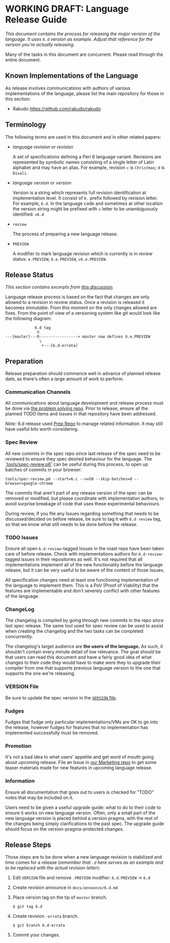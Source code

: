 # WORKING DRAFT: Language Release Guide

_This document contains the process for releasing the major version of the language. It uses
`6.d` version as example. Adjust that reference for the version you're actually releasing._

Many of the tasks in this document are concurrent. Please read through the entire document.

## Known Implementations of the Language

As release involves communications with authors of various implementations of the language,
please list the main repository for those in this section:

* Rakudo https://github.com/rakudo/rakudo

## Terminology

The following terms are used in this document and in other related papers:

- _language revision_ or _revision_

  A set of specifications defining a Perl 6 language variant. Revisions are represented by symbolic names consisting of
  a single letter of Latin alphabet and may have an alias. For example, revision `c` is `Christmas`; `d` is `Divali`.

- _language version_ or _version_

  Version is a string which represents full revision identification at implementation level. It consist of `6.` prefix
  followed by revision letter. For example, `6.d`. In the language code and sometimes at other location the version
  string might be prefixed with `v` letter to be unambiguously identified: `v6.d`

- `review`

   The process of preparing a new language release.

- `PREVIEW`

   A modifier to mark language revision which is currently is in _review_ status: `e.PREVIEW`, `6.e.PREVIEW`,
   `v6.e.PREVIEW`.

## Release Status

_This section contains excerpts from [this discussion](https://github.com/perl6/problem-solving/issues/31)._

Language release process is based on the fact that changes are only allowed to a revision in _review_ status. Once a
revision is released it becomes _immutable_. From this moment on the only changes allowed are fixes. From the point of
view of a versioning system like git would look like the following diagram:

```
             6.d tag
              V
---[master]---O-----------------> master now defines 6.e.PREVIEW
               \
                +---[6.d-errata]
```

## Preparation

Release preparation should commence well in advance of planned release date, as there's often a large amount of work to
perform.

### Communication Channels

All communications about language development and release process must be done via
[the problem solving repo](https://github.com/perl6/problem-solving). Prior to release, ensure
all the planned TODO items and Issues in that repository have been addressed.

_Note:_ 6.d release used [Prep Repo](https://github.com/perl6/6.d-prep) to manage related
information. It may still have useful bits worth considering.

### Spec Review

All new commits in the spec repo since last release of the spec need to be reviewed to ensure
they spec desired behaviour for the language. The [`tools/spec-review.p6'](tools/spec-review.p6)
can be useful during this process, to open up batches of commits in your browser:

    tools/spec-review.p6 --start=6.c --n=50 --skip-batches=0 --browser=google-chrome

The commits that aren't part of any release version of the spec can be removed or modified, but
please coordinate with implementation authors, to avoid surprise breakage of code that uses these
experimental behaviours.

During review, if you file any Issues regarding something that needs to be discussed/decided on
before release, be sure to tag it with `6.d review` tag, so that we know what still needs to be
done before the release.

### TODO Issues

Ensure all open `6.d-review`-tagged Issues in the roast repo have been taken care of before release.
Check with implementations authors for `6.d-review`-tagged issues in their repositories as well.
It's not required that all implementations implement all of the new functionality before the
language release, but it can be very useful to be aware of the content of those Issues.

All specification changes need at least one functioning implementation of the language to
implement them. This is a PoV (Proof of Viability) that the features are implementable and don't
severely conflict with other features of the language.

### ChangeLog

The changelog is compiled by going through new commits in the repo since last spec release.
The same tool used for spec review can be used to assist when creating the changelog and the two
tasks can be completed concurrently.

The changelog's target audience are **the users of the language.** As such, it shouldn't contain
every minute detail of low relevance. The goal should be that users can read this document and
have a fairly good idea of what changes to their code they would have to make were they to upgrade
their compiler from one that supports previous language version to the one that supports the
one we're releasing.

### VERSION File

Be sure to update the spec version in the [`VERSION` file](https://github.com/perl6/roast/blob/master/VERSION).

### Fudges

Fudges that fudge only particular implementations/VMs are OK to go into the release, however
fudges for features that no implementation has implemented successfully must be removed.

### Promotion

It's not a bad idea to whet users' appetite and get word of mouth going about upcoming release.
File an Issue in [our Marketing repo](https://github.com/perl6/marketing) to get some teaser
materials made for new features in upcoming language release.

### Information

Ensure all documentation that goes out to users is checked for "TODO" notes
that may be included on it.

Users need to be given a useful upgrade guide: what to do to their code to
ensure it works on new language version. Often, only a small part of the
new language version is placed behind a version pragma, with the rest of the
changes being simply clarifications to the past spec. The upgrade guide should
focus on the version-pragma-protected changes.

## Release Steps

Those steps are to be done when a new language revision is stabilized and time comes for a release (_remember that `.d`
here serves as an example and to be replaced with the actual revision letter_):

1. Edit `VERSION` file and remove `.PREVIEW` modifier: `6.d.PREVIEW` -> `6.d`
1. Create revision announce in `docs/announce/6.d.md`
1. Place version tag on the tip of `master` branch.

   ```
   $ git tag 6.d
   ```
1. Create revision `-errata` branch.

   ```
   $ git branch 6.d-errata
   ```

1. Commit your changes.
